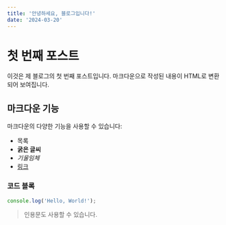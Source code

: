 ```yaml
---
title: '안녕하세요, 블로그입니다!'
date: '2024-03-20'
---
```


# 첫 번째 포스트

이것은 제 블로그의 첫 번째 포스트입니다. 마크다운으로 작성된 내용이 HTML로 변환되어 보여집니다.

## 마크다운 기능

마크다운의 다양한 기능을 사용할 수 있습니다:

- 목록
- **굵은 글씨**
- *기울임체*
- [링크](https://example.com)

### 코드 블록

```javascript
console.log('Hello, World!');
```

> 인용문도 사용할 수 있습니다. 